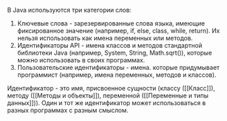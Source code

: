 В Java используются три категории слов:
1. Ключевые слова - зарезервированные слова языка, имеющие фиксированное значение (например, if, else, class, while, return). Их нельзя использовать как имена переменных или методов.
2. Идентификаторы API - имена классов и методов стандартной библиотеки Java (например, System, String, Math.sqrt()), которые можно использовать в своих программах.
3. Пользовательские идентификаторы - имена. которые придумывает программист (например, имена переменных, методов и классов).

Идентификатор - это имя, присвоенное сущности (классу ([[Класс]]), методу ([[Методы и объекты]]), переменной ([[Переменные и типы данных]])). Один и тот же идентификатор может использоваться в разных программах с разным смыслом.
